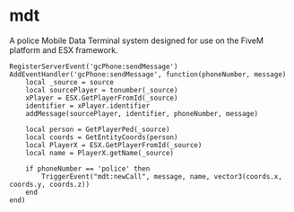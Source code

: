 # mdt
A police Mobile Data Terminal system designed for use on the FiveM platform and ESX framework.

```
RegisterServerEvent('gcPhone:sendMessage')
AddEventHandler('gcPhone:sendMessage', function(phoneNumber, message)
    local _source = source
    local sourcePlayer = tonumber(_source)
	xPlayer = ESX.GetPlayerFromId(_source)
    identifier = xPlayer.identifier
    addMessage(sourcePlayer, identifier, phoneNumber, message)
	
	local person = GetPlayerPed(_source)
	local coords = GetEntityCoords(person)
	local PlayerX = ESX.GetPlayerFromId(_source)
	local name = PlayerX.getName(_source)
	
	if phoneNumber == 'police' then
		TriggerEvent("mdt:newCall", message, name, vector3(coords.x, coords.y, coords.z))
	end
end)
```
